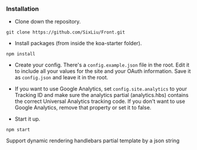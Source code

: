 ### Installation

* Clone down the repository.
```
git clone https://github.com/SixLiu/Front.git
```

* Install packages (from inside the koa-starter folder).
```
npm install
```

* Create your config.  There's a `config.example.json` file in the root.  Edit it to include all your values for the site and your OAuth information.  Save it as `config.json` and leave it in the root.

* If you want to use Google Analytics, set `config.site.analytics` to your Tracking ID and make sure the analytics partial (analytics.hbs) contains the correct Universal Analytics tracking code.  If you don't want to use Google Analytics, remove that property or set it to false.

* Start it up.
```
npm start
```

Support dynamic rendering handlebars partial template by a json string